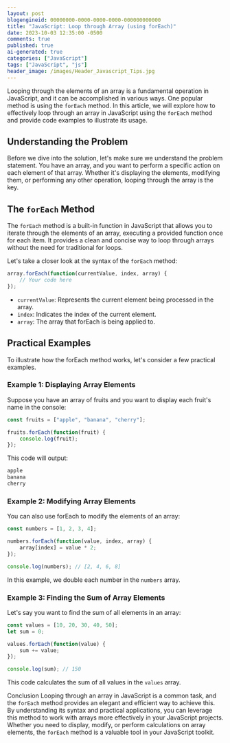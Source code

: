 ```yaml
---
layout: post
blogengineid: 00000000-0000-0000-0000-000000000000
title: "JavaScript: Loop through Array (using forEach)"
date: 2023-10-03 12:35:00 -0500
comments: true
published: true
ai-generated: true
categories: ["JavaScript"]
tags: ["JavaScript", "js"]
header_image: /images/Header_Javascript_Tips.jpg
---
```


Looping through the elements of an array is a fundamental operation in JavaScript, and it can be accomplished in various ways. One popular method is using the `forEach` method. In this article, we will explore how to effectively loop through an array in JavaScript using the `forEach` method and provide code examples to illustrate its usage.

## Understanding the Problem

Before we dive into the solution, let's make sure we understand the problem statement. You have an array, and you want to perform a specific action on each element of that array. Whether it's displaying the elements, modifying them, or performing any other operation, looping through the array is the key.

## The `forEach` Method

The `forEach` method is a built-in function in JavaScript that allows you to iterate through the elements of an array, executing a provided function once for each item. It provides a clean and concise way to loop through arrays without the need for traditional for loops.

Let's take a closer look at the syntax of the `forEach` method:

```javascript
array.forEach(function(currentValue, index, array) {
    // Your code here
});
```

- `currentValue`: Represents the current element being processed in the array.
- `index`: Indicates the index of the current element.
- `array`: The array that forEach is being applied to.

## Practical Examples

To illustrate how the forEach method works, let's consider a few practical examples.

### Example 1: Displaying Array Elements

Suppose you have an array of fruits and you want to display each fruit's name in the console:

```javascript
const fruits = ["apple", "banana", "cherry"];

fruits.forEach(function(fruit) {
    console.log(fruit);
});
```

This code will output:

```javascript
apple
banana
cherry
```

### Example 2: Modifying Array Elements

You can also use forEach to modify the elements of an array:

```javascript
const numbers = [1, 2, 3, 4];

numbers.forEach(function(value, index, array) {
    array[index] = value * 2;
});

console.log(numbers); // [2, 4, 6, 8]
```

In this example, we double each number in the `numbers` array.

### Example 3: Finding the Sum of Array Elements

Let's say you want to find the sum of all elements in an array:

```javascript
const values = [10, 20, 30, 40, 50];
let sum = 0;

values.forEach(function(value) {
    sum += value;
});

console.log(sum); // 150
```

This code calculates the sum of all values in the `values` array.

Conclusion
Looping through an array in JavaScript is a common task, and the `forEach` method provides an elegant and efficient way to achieve this. By understanding its syntax and practical applications, you can leverage this method to work with arrays more effectively in your JavaScript projects. Whether you need to display, modify, or perform calculations on array elements, the `forEach` method is a valuable tool in your JavaScript toolkit.
